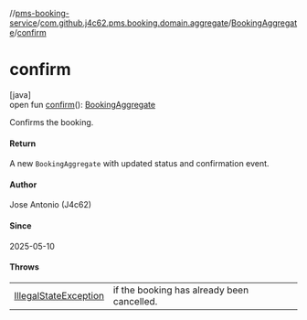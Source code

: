 //[pms-booking-service](../../../index.md)/[com.github.j4c62.pms.booking.domain.aggregate](../index.md)/[BookingAggregate](index.md)/[confirm](confirm.md)

# confirm

[java]\
open fun [confirm](confirm.md)(): [BookingAggregate](index.md)

Confirms the booking.

#### Return

A new `BookingAggregate` with updated status and confirmation event.

#### Author

Jose Antonio (J4c62)

#### Since

2025-05-10

#### Throws

| | |
|---|---|
| [IllegalStateException](https://docs.oracle.com/en/java/javase/23/docs/api/java.base/java/lang/IllegalStateException.html) | if the booking has already been cancelled. |